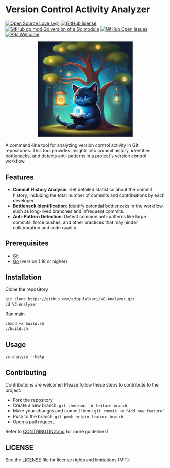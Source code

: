 # Version Control Activity Analyzer

[![Open Source Love svg1](https://badges.frapsoft.com/os/v1/open-source.svg?v=103)](https://github.com/adigulalkari/VC-Analyzer)
[![GitHub license](https://img.shields.io/github/license/IEEE-VIT/termiboard.svg)](https://github.com/adigulalkari/VC-Analyzer/blob/main/LICENSE)
[![GitHub go.mod Go version of a Go module](https://img.shields.io/github/go-mod/go-version/IEEE-VIT/termiboard.svg)](https://github.com/adigulalkari/VC-Analyzer)
[![GitHub Open Issues](https://img.shields.io/github/issues-raw/IEEE-VIT/termiboard)](https://github.com/adigulalkari/VC-Analyzer/issues)
[![PRs Welcome](https://img.shields.io/badge/PRs-welcome-brightgreen.svg)](https://github.com/adigulalkari/VC-Analyzer/issues/new/choose)


<p align="center">
    <img src="assets/logo.png" alt="Logo" />
</p>

A command-line tool for analyzing version control activity in Git repositories. This tool provides insights into commit history, identifies bottlenecks, and detects anti-patterns in a project's version control workflow.

## Features

- **Commit History Analysis**: Get detailed statistics about the commit history, including the total number of commits and contributions by each developer.
- **Bottleneck Identification**: Identify potential bottlenecks in the workflow, such as long-lived branches and infrequent commits.
- **Anti-Pattern Detection**: Detect common anti-patterns like large commits, force pushes, and other practices that may hinder collaboration and code quality.

## Prerequisites

- [Git](https://git-scm.com/downloads)
- [Go](https://golang.org/doc/install) (version 1.18 or higher)

## Installation

Clone the repository
```
git clone https://github.com/adigulalkari/VC-Analyzer.git
cd VC-Analyzer
```
Run main
```
chmod +x build.sh
./build.sh
```

## Usage
```
vc-analyze --help
```

## Contributing
Contributions are welcome! Please follow these steps to contribute to the project:

- Fork the repository.
- Create a new branch: ```git checkout -b feature-branch```
- Make your changes and commit them: ```git commit -m "Add new feature"```
- Push to the branch: ```git push origin feature-branch```
- Open a pull request.

Refer to [CONTRIBUTING.md](https://github.com/adigulalkari/VC-Analyzer/blob/main/CONTRIBUTING.md) for more guidelines!

## LICENSE
See the [LICENSE](https://github.com/adigulalkari/VC-Analyzer/blob/main/LICENSE) file for license rights and limitations (MIT).

